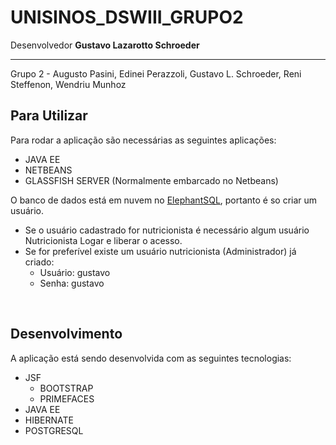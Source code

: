 # UNISINOS_DSWIII_GRUPO2

Desenvolvedor <b>Gustavo Lazarotto Schroeder</b>
<hr/>
Grupo 2 - Augusto Pasini, Edinei Perazzoli, Gustavo L. Schroeder, Reni Steffenon, Wendriu Munhoz

<h2> Para Utilizar </h2>

Para rodar a aplicação são necessárias as seguintes aplicações:
- JAVA EE
- NETBEANS
- GLASSFISH SERVER (Normalmente embarcado no Netbeans)

O banco de dados está em nuvem no <a href = "https://www.elephantsql.com">ElephantSQL</a>, portanto é so criar um usuário.

<ul>
<li>Se o usuário cadastrado for nutricionista é necessário algum usuário Nutricionista Logar e liberar o acesso.</li>
<li>Se for preferível existe um usuário nutricionista (Administrador) já criado:
  <ul>
   <li>Usuário: gustavo</li>
   <li>Senha: gustavo</li>
 </ul>
 </li>
</ul>
  
  
<br/>

<h2>Desenvolvimento</h2>
A aplicação está sendo desenvolvida com as seguintes tecnologias:
<ul>
 <li>JSF
  <ul>
   <li> BOOTSTRAP </li>
   <li> PRIMEFACES </li>
   </ul>
  </li>
  <li>JAVA EE</li>
  <li>HIBERNATE</li>
  <li>POSTGRESQL</li>
 </ul>
